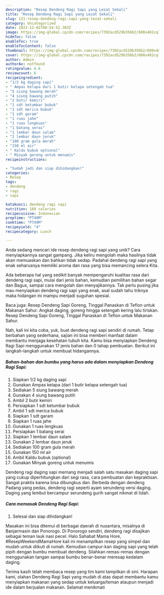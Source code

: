 ```yaml
---
description: "Resep Dendeng Ragi Sapi yang Lezat Sekali"
title: "Resep Dendeng Ragi Sapi yang Lezat Sekali"
slug: 121-resep-dendeng-ragi-sapi-yang-lezat-sekali
category: Uncategorized
date: 2022-12-01T00:54:52.303Z
image: https://img-global.cpcdn.com/recipes/7392acd529b356b2/680x482cq70/dendeng-ragi-sapi-foto-resep-utama.jpg
hideToc: false
enableToc: true
enableTocContent: false
thumbnail: https://img-global.cpcdn.com/recipes/7392acd529b356b2/680x482cq70/dendeng-ragi-sapi-foto-resep-utama.jpg
cover: https://img-global.cpcdn.com/recipes/7392acd529b356b2/680x482cq70/dendeng-ragi-sapi-foto-resep-utama.jpg
author: Admin
authorAv: notfound
ratingvalue: 4.6
reviewcount: 6
recipeingredient:
- "1/2 kg daging sapi"
- " Ampas kelapa dari 1 butir kelapa setengah tua"
- "5 siung bawang merah"
- "4 siung bawang putih"
- "2 butir kemiri"
- "1 sdt ketumbar bubuk"
- "1 sdt merica bubuk"
- "1 sdt garam"
- "1 ruas jahe"
- "1 ruas lengkuas"
- "1 batang serai"
- "1 lembar daun salam"
- "2 lembar daun jeruk"
- "100 gram gula merah"
- "150 ml air"
- " Kaldu bubuk optional"
- " Minyak goreng untuk menumis"
recipeinstructions:

- "Sudah jadi dan siap dihidangkan!"
categories:
- Resep
tags:
- dendeng
- ragi
- sapi

katakunci: dendeng ragi sapi 
nutrition: 169 calories
recipecuisine: Indonesian
preptime: "PT40M"
cooktime: "PT49M"
recipeyield: "4"
recipecategory: Lunch

---
```





Anda sedang mencari ide resep dendeng ragi sapi yang unik? Cara menyiapkannya sangat gampang. Jika keliru mengolah maka hasilnya tidak akan memuaskan dan bahkan tidak sedap. Padahal dendeng ragi sapi yang enak seharusnya memiliki aroma dan rasa yang bisa memancing selera Kita.





Ada beberapa hal yang sedikit banyak mempengaruhi kualitas rasa dari dendeng ragi sapi, mulai dari jenis bahan, kemudian pemilihan bahan segar dan Bagus, sampai cara mengolah dan menyajikannya. Tak perlu pusing jika mau menyiapkan dendeng ragi sapi yang enak,      asal sudah tahu triknya maka hidangan ini mampu menjadi suguhan spesial.














Baca juga: Resep Dendeng Sapi Goreng, Tinggal Panaskan di Teflon untuk Makanan Sahur. Angkat daging, goreng hingga setengah kering lalu tiriskan. Resep Dendeng Sapi Goreng, Tinggal Panaskan di Teflon untuk Makanan Sahur.






Nah, kali ini kita coba, yuk, buat dendeng ragi sapi sendiri di rumah. Tetap berbahan yang sederhana, sajian ini bisa memberi manfaat dalam membantu menjaga kesehatan tubuh kita. Kamu bisa menyiapkan Dendeng Ragi Sapi menggunakan 17 jenis bahan dan 0 tahap pembuatan. Berikut ini langkah-langkah untuk membuat hidangannya.

<!--inarticleads1-->

##### Bahan-bahan dan bumbu yang harus ada dalam menyiapkan Dendeng Ragi Sapi:

1. Siapkan 1/2 kg daging sapi
1. Gunakan  Ampas kelapa (dari 1 butir kelapa setengah tua)
1. Sediakan 5 siung bawang merah
1. Gunakan 4 siung bawang putih
1. Ambil 2 butir kemiri
1. Persiapkan 1 sdt ketumbar bubuk
1. Ambil 1 sdt merica bubuk
1. Siapkan 1 sdt garam
1. Siapkan 1 ruas jahe
1. Gunakan 1 ruas lengkuas
1. Persiapkan 1 batang serai
1. Siapkan 1 lembar daun salam
1. Gunakan 2 lembar daun jeruk
1. Sediakan 100 gram gula merah
1. Gunakan 150 ml air
1. Ambil  Kaldu bubuk (optional)
1. Gunakan  Minyak goreng untuk menumis


Dendeng ragi daging sapi memang menjadi salah satu masakan daging sapi yang cukup diperhitungkan dari segi rasa, cara pembuatan dan kepraktisan. Sangat praktis karena bisa dibungkus dan. Berbeda dengan dendeng Padang yang pedas, dendeng ragi seperti ayam serundeng versi daging. Daging yang lembut bercampur serundeng gurih sangat nikmat di lidah. 

<!--inarticleads2-->

##### Cara memasak Dendeng Ragi Sapi:


1. Selesai dan siap dihidangkan!

Masakan ini bisa ditemui di berbagai daerah di nusantara, misalnya di Banjarmasin dan Ponorogo. Di Ponorogo sendiri, dendeng ragi disajikan sebagai teman lauk nasi pecel. Halo Sahabat Mama Hore, #ResepWeekendMamaHore kali ini menampilkan resep yang simpel dan mudah untuk diikuti di rumah. Kemudian campur-kan daging sapi yang telah pipih dengan bumbu membuat dendeng. Silahkan remas-remas dengan menggunakan tangan sampai bumbu benar-benar meresap kedalam daging. 

Terima kasih telah membaca resep yang tim kami tampilkan di sini. Harapan kami, olahan Dendeng Ragi Sapi yang mudah di atas dapat membantu kamu menyiapkan makanan yang sedap untuk keluarga/teman ataupun menjadi ide dalam berjualan makanan. Selamat menikmati
